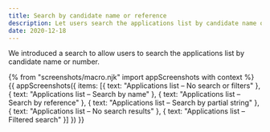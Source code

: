 ```yaml
---
title: Search by candidate name or reference
description: Let users search the applications list by candidate name or reference
date: 2020-12-18
---
```


We introduced a search to allow users to search the applications list by candidate name or number.

{% from "screenshots/macro.njk" import appScreenshots with context %}
{{ appScreenshots({
  items: [{
    text: "Applications list – No search or filters"
  }, {
    text: "Applications list – Search by name"
  }, {
    text: "Applications list – Search by reference"
  }, {
    text: "Applications list – Search by partial string"
  }, {
    text: "Applications list – No search results"
  }, {
    text: "Applications list – Filtered search"
  }]
}) }}
